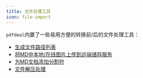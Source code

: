 ```yaml
---
title: 文件处理工具
icon: file-import
---
```


`pdfdeal`内置了一些易用方便的转换前/后的文件处理工具：

- [生成文件路径列表](./Gen_folder.md)
- [将MD中本地/在线图片上传到远端储存服务](./MD_imgs.md)
- [为MD文档添加分割符](./Auto_split.md)
- [文件解压处理](./Unzip.md)